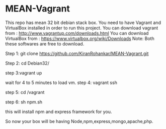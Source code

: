 MEAN-Vagrant
============

This repo has mean 32 bit debian stack box.
You need to have Vagrant and VirtualBox installed in order to run this project.
You can download vagrant from : http://www.vagrantup.com/downloads.html
You can download VirtualBox from : https://www.virtualbox.org/wiki/Downloads
Note: Both these softwares are free to download.

Step 1:
git clone https://github.com/KiranRohankar/MEAN-Vagrant.git

Step 2: cd Debian32/

step 3:vagrant up

wait for 4 to 5 minutes to load vm.
step 4: vagrant ssh

step 5: cd /vagrant

step 6: sh npm.sh 

this will install npm and express framework for you.


So now your box will be having Node,npm,express,mongo,apache,php.


